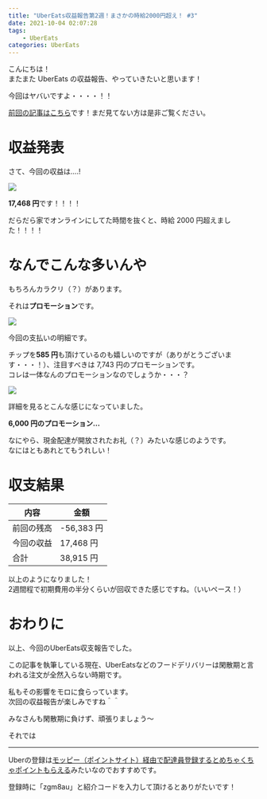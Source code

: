 ```yaml
---
title: "UberEats収益報告第2週！まさかの時給2000円超え！ #3"
date: 2021-10-04 02:07:28
tags:
    - UberEats
categories: UberEats
---
```


こんにちは！  
またまた UberEats の収益報告、やっていきたいと思います！

今回はヤバいですよ・・・・！！

[前回の記事はこちら](https://blog.m86.work/2021/09/25/ubereats2/)です！まだ見てない方は是非ご覧ください。

<!--more-->

# 収益発表

さて、今回の収益は....!

![](https://i.gyazo.com/cb9317a4106dd11270ea04b1bc5cc73a.jpg)

**17,468 円**です！！！！

だらだら家でオンラインにしてた時間を抜くと、時給 2000 円超えました！！！！

# なんでこんな多いんや

もちろんカラクリ（？）があります。

それは**プロモーション**です。

![](https://i.gyazo.com/a5bfd6725073a14b776a2954fddc7cd2.jpg)

今回の支払いの明細です。

チップを**585 円**も頂けているのも嬉しいのですが（ありがとうございます・・・！）、注目すべきは 7,743 円のプロモーションです。  
コレは一体なんのプロモーションなのでしょうか・・・？

![](https://i.gyazo.com/e2ab29a3d8ec017ae10b2727eb0a97d2.jpg)

詳細を見るとこんな感じになっていました。

**6,000 円のプロモーション...**

なにやら、現金配達が開放されたお礼（？）みたいな感じのようです。  
なにはともあれとてもうれしい！

# 収支結果

| 内容       | 金額       |
| ---------- | ---------- |
| 前回の残高 | -56,383 円 |
| 今回の収益 | 17,468 円  |
| 合計       | 38,915 円  |

以上のようになりました！            
2週間程で初期費用の半分くらいが回収できた感じですね。（いいペース！）

# おわりに

以上、今回のUberEats収支報告でした。

この記事を執筆している現在、UberEatsなどのフードデリバリーは閑散期と言われる注文が全然入らない時期です。

私もその影響をモロに食らっています。        
次回の収益報告が楽しみですね＾＾

みなさんも閑散期に負けず、頑張りましょう～

それでは

---------

Uberの登録は[モッピー（ポイントサイト）経由で配達員登録するとめちゃくちゃポイントもらえる](https://pc.moppy.jp/entry/invite.php?invite=u4Y5e164&s_id=141778)みたいなのでおすすめです。

登録時に「zgm8au」と紹介コードを入力して頂けるとありがたいです！